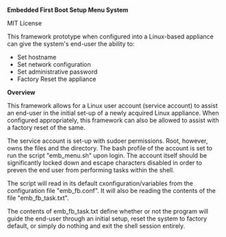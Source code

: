 **Embedded First Boot Setup Menu System**

MIT License


This framework prototype when configured into a Linux-based appliance can give the system's end-user the ability to:
- Set hostname
- Set network configuration
- Set administrative password
- Factory Reset the appliance

**Overview**

This framework allows for a Linux user account (service account) to assist an end-user in the initial set-up of a newly acquired Linux appliance. When configured appropriately, this framework can also be allowed to assist with a factory reset of the same.

The service account is set-up with sudoer permissions. Root, however, owns the files and the directory.
The bash profile of the account is set to run the script "emb_menu.sh" upon login.
The account itself should be significantly locked down and escape characters disabled in order to preven the end user from performing tasks within the shell.

The script will read in its default cxonfiguration/variables from the configuration file "emb_fb.conf". It will also be reading the contents of the file "emb_fb_task.txt".

The contents of emb_fb_task.txt define whether or not the program will guide the end-user through an initial setup, reset the system to factory default, or simply do nothing and exit the shell session entirely.


